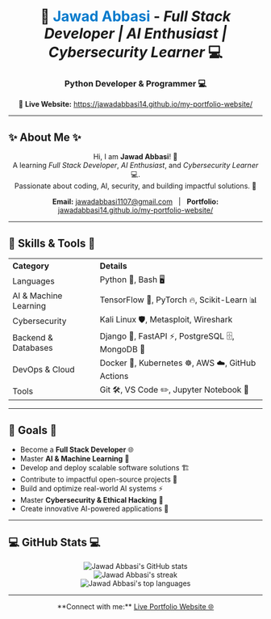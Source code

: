<!-- README.md -->
<h1 align="center">🚀 <span style="color:#007acc;">Jawad Abbasi</span> - <em>Full Stack Developer | AI Enthusiast | Cybersecurity Learner</em> 💻</h1>

<h3 align="center">Python Developer &amp; Programmer 💻</h3>
<p align="center">
  🔗 <strong>Live Website:</strong> 
  <a href="https://jawadabbasi14.github.io/my-portfolio-website/" target="_blank">
    https://jawadabbasi14.github.io/my-portfolio-website/
  </a>
</p>

---

## ✨ About Me ✨
<p align="center">
  Hi, I am <strong>Jawad Abbasi</strong>! 🚀<br />
  A learning <em>Full Stack Developer</em>, <em>AI Enthusiast</em>, and <em>Cybersecurity Learner</em> 💻.<br />
  Passionate about coding, AI, security, and building impactful solutions. 🌟
</p>

<p align="center">
  <strong>Email:</strong> <a href="mailto:jawadabbasi1107@gmail.com">jawadabbasi1107@gmail.com</a> &nbsp;&nbsp;|&nbsp;&nbsp;
  <strong>Portfolio:</strong> <a href="https://jawadabbasi14.github.io/my-portfolio-website/" target="_blank">jawadabbasi14.github.io/my-portfolio-website/</a>
</p>

---

## 🌟 Skills & Tools 🌟

<table>
  <tr>
    <th align="left">Category</th>
    <th align="left">Details</th>
  </tr>
  <tr>
    <td>Languages</td>
    <td>Python 🐍, Bash 🖥️</td>
  </tr>
  <tr>
    <td>AI &amp; Machine Learning</td>
    <td>TensorFlow 🔬, PyTorch 🔥, Scikit-Learn 📊</td>
  </tr>
  <tr>
    <td>Cybersecurity</td>
    <td>Kali Linux 🛡️, Metasploit, Wireshark</td>
  </tr>
  <tr>
    <td>Backend &amp; Databases</td>
    <td>Django 🍃, FastAPI ⚡, PostgreSQL 🗄️, MongoDB 🍃</td>
  </tr>
  <tr>
    <td>DevOps &amp; Cloud</td>
    <td>Docker 🐳, Kubernetes ☸️, AWS ☁️, GitHub Actions</td>
  </tr>
  <tr>
    <td>Tools</td>
    <td>Git 🛠️, VS Code ✏️, Jupyter Notebook 📒</td>
  </tr>
</table>

---

## 🚀 Goals 🚀

- Become a **Full Stack Developer** 🌐  
- Master **AI &amp; Machine Learning** 🤖  
- Develop and deploy scalable software solutions 🏗️  
- Contribute to impactful open-source projects 🌟  
- Build and optimize real-world AI systems ⚡  
- Master **Cybersecurity &amp; Ethical Hacking** 🔐  
- Create innovative AI-powered applications 🚀  

---

## 💻 GitHub Stats 💻

<p align="center">
  <img src="https://github-readme-stats.vercel.app/api?username=JawadAbbasi14&amp;show_icons=true&amp;theme=radical" alt="Jawad Abbasi's GitHub stats" /><br />
  <img src="https://github-readme-streak-stats.herokuapp.com/?user=JawadAbbasi14&amp;theme=radical" alt="Jawad Abbasi's streak" /><br />
  <img src="https://github-readme-stats.vercel.app/api/top-langs/?username=JawadAbbasi14&amp;layout=compact&amp;theme=radical" alt="Jawad Abbasi's top languages" />
</p>

---

<div align="center">
  **Connect with me:**  
  <a href="https://jawadabbasi14.github.io/my-portfolio-website/" target="_blank">Live Portfolio Website 🌐</a>
</div>
